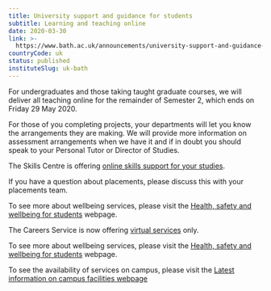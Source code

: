 ```yaml
---
title: University support and guidance for students
subtitle: Learning and teaching online
date: 2020-03-30
link: >-
  https://www.bath.ac.uk/announcements/university-support-and-guidance-for-students/
countryCode: uk
status: published
instituteSlug: uk-bath
---
```

For undergraduates and those taking taught graduate courses, we will deliver all teaching online for the remainder of Semester 2, which ends on Friday 29 May 2020. 

For those of you completing projects, your departments will let you know the arrangements they are making. We will provide more information on assessment arrangements when we have it and if in doubt you should speak to your Personal Tutor or Director of Studies. 

The Skills Centre is offering [online skills support for your studies](/announcements/online-skills-support-for-your-studies/).

If you have a question about placements, please discuss this with your placements team.

To see more about wellbeing services, please visit the [Health, safety and wellbeing for students](https://www.bath.ac.uk/announcements/health-safety-and-wellbeing-for-students) webpage.

The Careers Service is now offering [virtual services](announcements/careers-service-update/) only.

To see more about wellbeing services, please visit the [Health, safety and wellbeing for students](https://www.bath.ac.uk/announcements/health-safety-and-wellbeing-for-students) webpage.

To see the availability of services on campus, please visit the [Latest information on campus facilities webpage](/announcements/latest-information-on-campus-facilities/)
